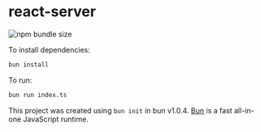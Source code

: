 # react-server
![npm bundle size](https://img.shields.io/bundlephobia/min/%40bnk%2Freact-server)

To install dependencies:

```bash
bun install
```

To run:

```bash
bun run index.ts
```

This project was created using `bun init` in bun v1.0.4. [Bun](https://bun.sh) is a fast all-in-one JavaScript runtime.
